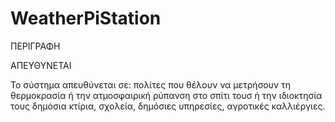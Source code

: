 # WeatherPiStation
ΠΕΡΙΓΡΑΦΗ



ΑΠΕΥΘΥΝΕΤΑΙ

Το σύστημα απευθύνεται σε:
πολίτες που θέλουν να μετρήσουν τη θερμοκρασία ή την ατμοσφαιρική ρύπανση στο σπίτι τουσ ή την ιδιοκτησία τους
δημόσια κτίρια, σχολεία, δημόσιες υπηρεσίες, αγροτικές καλλιέργιες.
